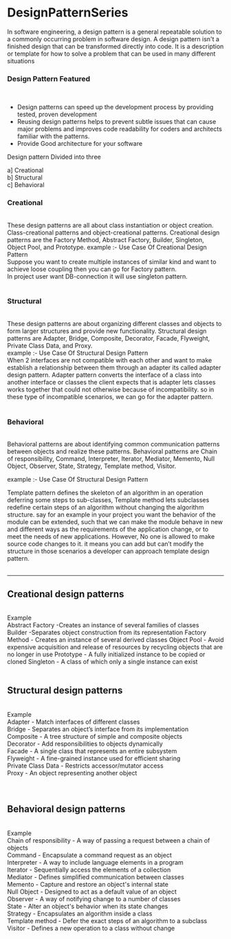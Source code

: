 # DesignPatternSeries

In software engineering, a design pattern is a general repeatable solution to a commonly occurring problem in software design. A design pattern isn't a finished design that can be transformed directly into code. It is a description or template for how to solve a problem that can be used in many different situations

<h3>Design Pattern Featured </h3> <br/>
<ul>
     <li> Design patterns can speed up the development process by providing tested, proven development </li> 
     <li> Reusing design patterns helps to prevent subtle issues that can cause major problems and improves code
          readability for coders and architects familiar with the patterns.</li>
     <li> Provide Good architecture for your software
</ul>

  Design pattern Divided into three <br/>
 
 a] Creational<br/>
 b] Structural<br/>
 c] Behavioral<br/>

 <h3>Creational</h3><br/>
    These design patterns are all about class instantiation or object creation. Class-creational patterns and object-creational   
    patterns.
    Creational design patterns are the Factory Method, Abstract Factory, Builder, Singleton, Object Pool, and Prototype.
     example :- Use Case Of Creational Design Pattern <br/>
             Suppose you want to create multiple instances of similar kind and want to achieve loose coupling then you can go for     
             Factory pattern.<br/>
             In project user want DB-connection it will use singleton pattern. <br/> <br/>
  
             
   <h3>Structural</h3> <br/>
       These design patterns are about organizing different classes and objects to form larger structures and provide new functionality.
       Structural design patterns are Adapter, Bridge, Composite, Decorator, Facade, Flyweight, Private Class Data, and Proxy. 
       <br/> 
  example :-  Use Case Of Structural Design Pattern <br/>
              When 2 interfaces are not compatible with each other and want to make establish a relationship between them through an                   adapter its called adapter design pattern. Adapter pattern converts the interface of a class into another interface or 
              classes the client expects that is adapter lets classes works together that could not otherwise because of 
              incompatibility. so in these type of incompatible scenarios, we can go for the adapter pattern. 
              <br/> 
              <br/>
<h3> Behavioral</h3> <br/>
     Behavioral patterns are about identifying common communication patterns between objects and realize these patterns.
     Behavioral patterns are Chain of responsibility, Command, Interpreter, Iterator, Mediator, Memento, Null Object, Observer, 
     State, Strategy, Template method, Visitor. <br/>
    
  example :-  Use Case Of Structural Design Pattern <br/>
  
Template pattern defines the skeleton of an algorithm in an operation deferring some steps to sub-classes, Template method lets subclasses redefine certain steps of an algorithm without changing the algorithm structure. say for an example in your project you want the behavior of the module can be extended, such that we can make the module behave in new and different ways as the requirements of the application change, or to meet the needs of new applications. However, No one is allowed to make source code changes to it. it means you can add but can’t modify the structure in those scenarios a developer can approach template design pattern.
<br/> <br/>
                
<hr>         
  
  <h2> Creational design patterns </h2>
  <br/>
Example <br/>
Abstract Factory -Creates an instance of several families of classes <br/>
Builder -Separates object construction from its representation
Factory Method - Creates an instance of several derived classes
Object Pool - Avoid expensive acquisition and release of resources by recycling objects that are no longer in use
Prototype - A fully initialized instance to be copied or cloned
Singleton - A class of which only a single instance can exist
<br/>
<br/>

<h2> Structural design patterns </h2>
     <br/>
Example <br/>
Adapter - Match interfaces of different classes <br/>
Bridge - Separates an object’s interface from its implementation <br/>
Composite - A tree structure of simple and composite objects <br/>
Decorator - Add responsibilities to objects dynamically <br/>
Facade - A single class that represents an entire subsystem <br/>
Flyweight - A fine-grained instance used for efficient sharing <br/>
Private Class Data - Restricts accessor/mutator access <br/>
Proxy - An object representing another object <br/>
<br/>
<br/>
     
<h2> Behavioral design patterns </h2>
     <br/>
Example <br/>
Chain of responsibility - A way of passing a request between a chain of objects <br/>
Command - Encapsulate a command request as an object <br/>
Interpreter - A way to include language elements in a program <br/>
Iterator - Sequentially access the elements of a collection <br/>
Mediator - Defines simplified communication between classes <br/>
Memento - Capture and restore an object's internal state <br/>
Null Object - Designed to act as a default value of an object <br/>
Observer - A way of notifying change to a number of classes <br/>
State - Alter an object's behavior when its state changes <br/>
Strategy - Encapsulates an algorithm inside a class <br/>
Template method - Defer the exact steps of an algorithm to a subclass <br/>
Visitor - Defines a new operation to a class without change <br/>
     <br/>
     <br/>

